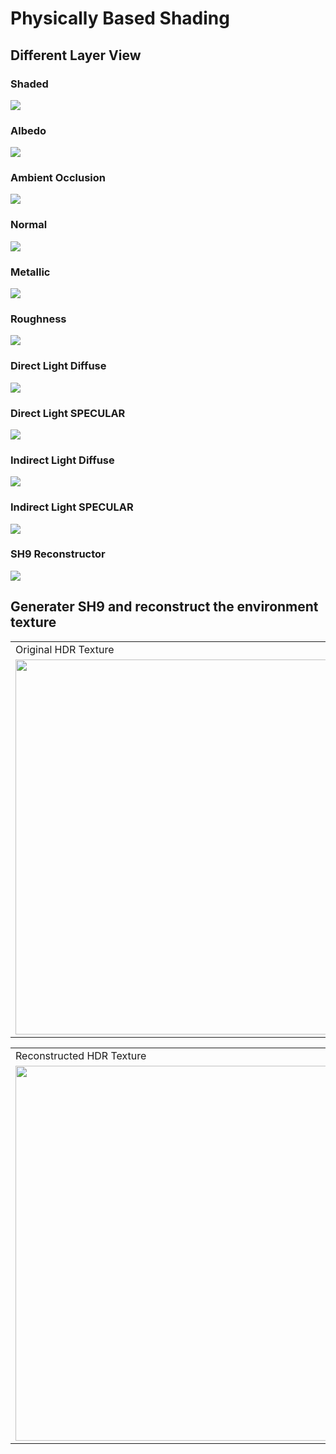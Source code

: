 # Physically Based Shading

## Different Layer View
### Shaded
![](Assets/Outputs/Shaded.png)

### Albedo
![](Assets/Outputs/Albedo.png)

### Ambient Occlusion
![](Assets/Outputs/AO.png)

### Normal
![](Assets/Outputs/Normal.png)

### Metallic
![](Assets/Outputs/Metallic.png)

### Roughness
![](Assets/Outputs/Roughness.png)

### Direct Light Diffuse
![](Assets/Outputs/DirectLightDiffuse.png)

### Direct Light SPECULAR
![](Assets/Outputs/DirectLightSpecular.png)

### Indirect Light Diffuse
![](Assets/Outputs/IndirectLightDiffuse.png)

### Indirect Light SPECULAR
![](Assets/Outputs/IndirectLightSpecular.png)

### SH9 Reconstructor
![](Assets/Outputs/SH9.png)

## Generater SH9 and reconstruct the environment texture
<table>
  <td>Original HDR Texture</td>
  <tr>
    <td><img src="Assets/Outputs/SH9_2.png" width=600></td>
    <td><img src="Assets/Outputs/SH9_0.png" width=600></td>
  </tr>
</table>
<table>
  <td>Reconstructed HDR Texture</td>
  <tr>
    <td><img src="Assets/Outputs/ReconstructSH9.png" width=600></td>
    <td><img src="Assets/Outputs/SH9_1.png" width=600></td>
  </tr>
</table>

